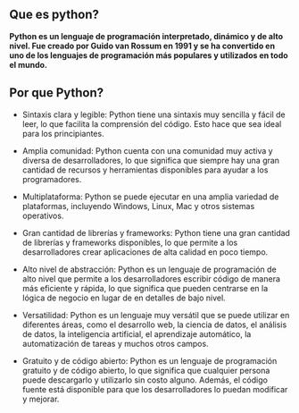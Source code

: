 ## Que es python?


__Python es un lenguaje de programación interpretado, dinámico y de alto nivel. Fue creado por Guido van Rossum en 1991 y se ha convertido en uno de los lenguajes de programación más populares y utilizados en todo el mundo.__


## Por que Python?

- Sintaxis clara y legible: Python tiene una sintaxis muy sencilla y fácil de leer, lo que facilita la comprensión del código. Esto hace que sea ideal para los principiantes.

- Amplia comunidad: Python cuenta con una comunidad muy activa y diversa de desarrolladores, lo que significa que siempre hay una gran cantidad de recursos y herramientas disponibles para ayudar a los programadores.

- Multiplataforma: Python se puede ejecutar en una amplia variedad de plataformas, incluyendo Windows, Linux, Mac y otros sistemas operativos.

- Gran cantidad de librerías y frameworks: Python tiene una gran cantidad de librerías y frameworks disponibles, lo que permite a los desarrolladores crear aplicaciones de alta calidad en poco tiempo.

- Alto nivel de abstracción: Python es un lenguaje de programación de alto nivel que permite a los desarrolladores escribir código de manera más eficiente y rápida, lo que significa que pueden centrarse en la lógica de negocio en lugar de en detalles de bajo nivel.

- Versatilidad: Python es un lenguaje muy versátil que se puede utilizar en diferentes áreas, como el desarrollo web, la ciencia de datos, el análisis de datos, la inteligencia artificial, el aprendizaje automático, la automatización de tareas y muchos otros campos.

- Gratuito y de código abierto: Python es un lenguaje de programación gratuito y de código abierto, lo que significa que cualquier persona puede descargarlo y utilizarlo sin costo alguno. Además, el código fuente está disponible para que los desarrolladores lo puedan modificar y mejorar.